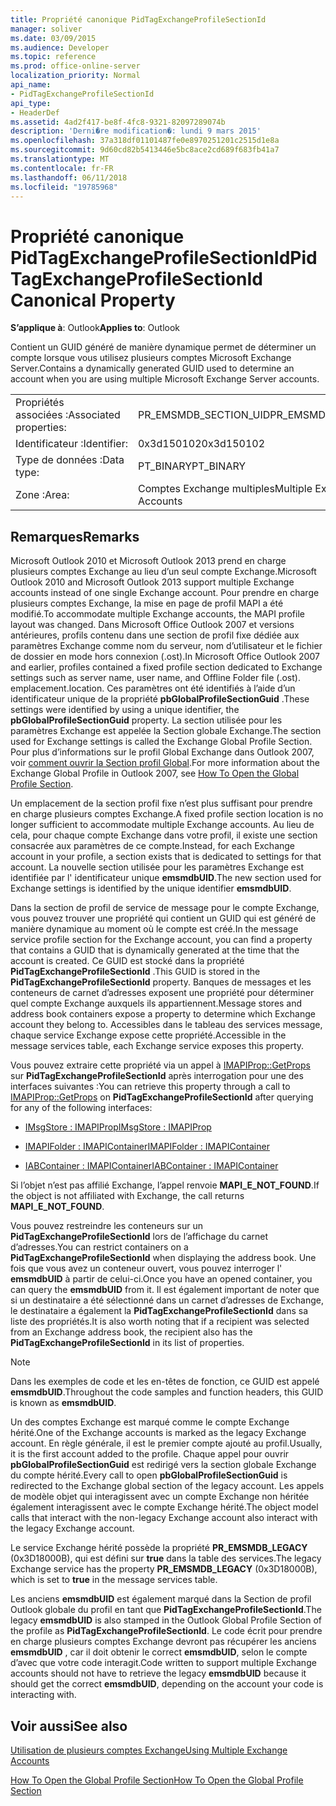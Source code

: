 ```yaml
---
title: Propriété canonique PidTagExchangeProfileSectionId
manager: soliver
ms.date: 03/09/2015
ms.audience: Developer
ms.topic: reference
ms.prod: office-online-server
localization_priority: Normal
api_name:
- PidTagExchangeProfileSectionId
api_type:
- HeaderDef
ms.assetid: 4ad2f417-be8f-4fc8-9321-82097289074b
description: 'Derni�re modification�: lundi 9 mars 2015'
ms.openlocfilehash: 37a318df01101487fe0e8970251201c2515d1e8a
ms.sourcegitcommit: 9d60cd82b5413446e5bc8ace2cd689f683fb41a7
ms.translationtype: MT
ms.contentlocale: fr-FR
ms.lasthandoff: 06/11/2018
ms.locfileid: "19785968"
---
```

# <a name="pidtagexchangeprofilesectionid-canonical-property"></a><span data-ttu-id="5d442-103">Propriété canonique PidTagExchangeProfileSectionId</span><span class="sxs-lookup"><span data-stu-id="5d442-103">PidTagExchangeProfileSectionId Canonical Property</span></span>

  
  
<span data-ttu-id="5d442-104">**S’applique à**: Outlook</span><span class="sxs-lookup"><span data-stu-id="5d442-104">**Applies to**: Outlook</span></span> 
  
<span data-ttu-id="5d442-105">Contient un GUID généré de manière dynamique permet de déterminer un compte lorsque vous utilisez plusieurs comptes Microsoft Exchange Server.</span><span class="sxs-lookup"><span data-stu-id="5d442-105">Contains a dynamically generated GUID used to determine an account when you are using multiple Microsoft Exchange Server accounts.</span></span>
  
|||
|:-----|:-----|
|<span data-ttu-id="5d442-106">Propriétés associées :</span><span class="sxs-lookup"><span data-stu-id="5d442-106">Associated properties:</span></span>  <br/> |<span data-ttu-id="5d442-107">PR_EMSMDB_SECTION_UID</span><span class="sxs-lookup"><span data-stu-id="5d442-107">PR_EMSMDB_SECTION_UID</span></span>  <br/> |
|<span data-ttu-id="5d442-108">Identificateur :</span><span class="sxs-lookup"><span data-stu-id="5d442-108">Identifier:</span></span>  <br/> |<span data-ttu-id="5d442-109">0x3d150102</span><span class="sxs-lookup"><span data-stu-id="5d442-109">0x3d150102</span></span>  <br/> |
|<span data-ttu-id="5d442-110">Type de données :</span><span class="sxs-lookup"><span data-stu-id="5d442-110">Data type:</span></span>  <br/> |<span data-ttu-id="5d442-111">PT_BINARY</span><span class="sxs-lookup"><span data-stu-id="5d442-111">PT_BINARY</span></span>  <br/> |
|<span data-ttu-id="5d442-112">Zone :</span><span class="sxs-lookup"><span data-stu-id="5d442-112">Area:</span></span>  <br/> |<span data-ttu-id="5d442-113">Comptes Exchange multiples</span><span class="sxs-lookup"><span data-stu-id="5d442-113">Multiple Exchange Accounts</span></span>  <br/> |
   
## <a name="remarks"></a><span data-ttu-id="5d442-114">Remarques</span><span class="sxs-lookup"><span data-stu-id="5d442-114">Remarks</span></span>

<span data-ttu-id="5d442-115">Microsoft Outlook 2010 et Microsoft Outlook 2013 prend en charge plusieurs comptes Exchange au lieu d’un seul compte Exchange.</span><span class="sxs-lookup"><span data-stu-id="5d442-115">Microsoft Outlook 2010 and Microsoft Outlook 2013 support multiple Exchange accounts instead of one single Exchange account.</span></span> <span data-ttu-id="5d442-116">Pour prendre en charge plusieurs comptes Exchange, la mise en page de profil MAPI a été modifié.</span><span class="sxs-lookup"><span data-stu-id="5d442-116">To accommodate multiple Exchange accounts, the MAPI profile layout was changed.</span></span> <span data-ttu-id="5d442-117">Dans Microsoft Office Outlook 2007 et versions antérieures, profils contenu dans une section de profil fixe dédiée aux paramètres Exchange comme nom du serveur, nom d’utilisateur et le fichier de dossier en mode hors connexion (.ost).</span><span class="sxs-lookup"><span data-stu-id="5d442-117">In Microsoft Office Outlook 2007 and earlier, profiles contained a fixed profile section dedicated to Exchange settings such as server name, user name, and Offline Folder file (.ost).</span></span> <span data-ttu-id="5d442-118">emplacement.</span><span class="sxs-lookup"><span data-stu-id="5d442-118">location.</span></span> <span data-ttu-id="5d442-119">Ces paramètres ont été identifiés à l’aide d’un identificateur unique de la propriété **pbGlobalProfileSectionGuid** .</span><span class="sxs-lookup"><span data-stu-id="5d442-119">These settings were identified by using a unique identifier, the **pbGlobalProfileSectionGuid** property.</span></span> <span data-ttu-id="5d442-120">La section utilisée pour les paramètres Exchange est appelée la Section globale Exchange.</span><span class="sxs-lookup"><span data-stu-id="5d442-120">The section used for Exchange settings is called the Exchange Global Profile Section.</span></span> <span data-ttu-id="5d442-121">Pour plus d’informations sur le profil Global Exchange dans Outlook 2007, voir [comment ouvrir la Section profil Global](http://support.microsoft.com/kb/188482).</span><span class="sxs-lookup"><span data-stu-id="5d442-121">For more information about the Exchange Global Profile in Outlook 2007, see [How To Open the Global Profile Section](http://support.microsoft.com/kb/188482).</span></span>
  
<span data-ttu-id="5d442-122">Un emplacement de la section profil fixe n’est plus suffisant pour prendre en charge plusieurs comptes Exchange.</span><span class="sxs-lookup"><span data-stu-id="5d442-122">A fixed profile section location is no longer sufficient to accommodate multiple Exchange accounts.</span></span> <span data-ttu-id="5d442-123">Au lieu de cela, pour chaque compte Exchange dans votre profil, il existe une section consacrée aux paramètres de ce compte.</span><span class="sxs-lookup"><span data-stu-id="5d442-123">Instead, for each Exchange account in your profile, a section exists that is dedicated to settings for that account.</span></span> <span data-ttu-id="5d442-124">La nouvelle section utilisée pour les paramètres Exchange est identifiée par l' identificateur unique **emsmdbUID**.</span><span class="sxs-lookup"><span data-stu-id="5d442-124">The new section used for Exchange settings is identified by the unique identifier **emsmdbUID**.</span></span>
  
<span data-ttu-id="5d442-125">Dans la section de profil de service de message pour le compte Exchange, vous pouvez trouver une propriété qui contient un GUID qui est généré de manière dynamique au moment où le compte est créé.</span><span class="sxs-lookup"><span data-stu-id="5d442-125">In the message service profile section for the Exchange account, you can find a property that contains a GUID that is dynamically generated at the time that the account is created.</span></span> <span data-ttu-id="5d442-126">Ce GUID est stocké dans la propriété **PidTagExchangeProfileSectionId** .</span><span class="sxs-lookup"><span data-stu-id="5d442-126">This GUID is stored in the **PidTagExchangeProfileSectionId** property.</span></span> <span data-ttu-id="5d442-127">Banques de messages et les conteneurs de carnet d’adresses exposent une propriété pour déterminer quel compte Exchange auxquels ils appartiennent.</span><span class="sxs-lookup"><span data-stu-id="5d442-127">Message stores and address book containers expose a property to determine which Exchange account they belong to.</span></span> <span data-ttu-id="5d442-128">Accessibles dans le tableau des services message, chaque service Exchange expose cette propriété.</span><span class="sxs-lookup"><span data-stu-id="5d442-128">Accessible in the message services table, each Exchange service exposes this property.</span></span> 
  
<span data-ttu-id="5d442-129">Vous pouvez extraire cette propriété via un appel à [IMAPIProp::GetProps](imapiprop-getprops.md) sur **PidTagExchangeProfileSectionId** après interrogation pour une des interfaces suivantes :</span><span class="sxs-lookup"><span data-stu-id="5d442-129">You can retrieve this property through a call to [IMAPIProp::GetProps](imapiprop-getprops.md) on **PidTagExchangeProfileSectionId** after querying for any of the following interfaces:</span></span> 
  
- [<span data-ttu-id="5d442-130">IMsgStore : IMAPIProp</span><span class="sxs-lookup"><span data-stu-id="5d442-130">IMsgStore : IMAPIProp</span></span>](imsgstoreimapiprop.md)
    
- [<span data-ttu-id="5d442-131">IMAPIFolder : IMAPIContainer</span><span class="sxs-lookup"><span data-stu-id="5d442-131">IMAPIFolder : IMAPIContainer</span></span>](imapifolderimapicontainer.md)
    
- [<span data-ttu-id="5d442-132">IABContainer : IMAPIContainer</span><span class="sxs-lookup"><span data-stu-id="5d442-132">IABContainer : IMAPIContainer</span></span>](iabcontainerimapicontainer.md)
    
<span data-ttu-id="5d442-133">Si l’objet n’est pas affilié Exchange, l’appel renvoie **MAPI_E_NOT_FOUND**.</span><span class="sxs-lookup"><span data-stu-id="5d442-133">If the object is not affiliated with Exchange, the call returns **MAPI_E_NOT_FOUND**.</span></span>
  
<span data-ttu-id="5d442-134">Vous pouvez restreindre les conteneurs sur un **PidTagExchangeProfileSectionId** lors de l’affichage du carnet d’adresses.</span><span class="sxs-lookup"><span data-stu-id="5d442-134">You can restrict containers on a **PidTagExchangeProfileSectionId** when displaying the address book.</span></span> <span data-ttu-id="5d442-135">Une fois que vous avez un conteneur ouvert, vous pouvez interroger l' **emsmdbUID** à partir de celui-ci.</span><span class="sxs-lookup"><span data-stu-id="5d442-135">Once you have an opened container, you can query the **emsmdbUID** from it.</span></span> <span data-ttu-id="5d442-136">Il est également important de noter que si un destinataire a été sélectionné dans un carnet d’adresses de Exchange, le destinataire a également la **PidTagExchangeProfileSectionId** dans sa liste des propriétés.</span><span class="sxs-lookup"><span data-stu-id="5d442-136">It is also worth noting that if a recipient was selected from an Exchange address book, the recipient also has the **PidTagExchangeProfileSectionId** in its list of properties.</span></span> 
  
> [!NOTE]
> <span data-ttu-id="5d442-137">Dans les exemples de code et les en-têtes de fonction, ce GUID est appelé **emsmdbUID**.</span><span class="sxs-lookup"><span data-stu-id="5d442-137">Throughout the code samples and function headers, this GUID is known as **emsmdbUID**.</span></span> 
  
<span data-ttu-id="5d442-138">Un des comptes Exchange est marqué comme le compte Exchange hérité.</span><span class="sxs-lookup"><span data-stu-id="5d442-138">One of the Exchange accounts is marked as the legacy Exchange account.</span></span> <span data-ttu-id="5d442-139">En règle générale, il est le premier compte ajouté au profil.</span><span class="sxs-lookup"><span data-stu-id="5d442-139">Usually, it is the first account added to the profile.</span></span> <span data-ttu-id="5d442-140">Chaque appel pour ouvrir **pbGlobalProfileSectionGuid** est redirigé vers la section globale Exchange du compte hérité.</span><span class="sxs-lookup"><span data-stu-id="5d442-140">Every call to open **pbGlobalProfileSectionGuid** is redirected to the Exchange global section of the legacy account.</span></span> <span data-ttu-id="5d442-141">Les appels de modèle objet qui interagissent avec un compte Exchange non héritée également interagissent avec le compte Exchange hérité.</span><span class="sxs-lookup"><span data-stu-id="5d442-141">The object model calls that interact with the non-legacy Exchange account also interact with the legacy Exchange account.</span></span> 
  
<span data-ttu-id="5d442-142">Le service Exchange hérité possède la propriété **PR_EMSMDB_LEGACY** (0x3D18000B), qui est défini sur **true** dans la table des services.</span><span class="sxs-lookup"><span data-stu-id="5d442-142">The legacy Exchange service has the property **PR_EMSMDB_LEGACY** (0x3D18000B), which is set to **true** in the message services table.</span></span> 
  
<span data-ttu-id="5d442-143">Les anciens **emsmdbUID** est également marqué dans la Section de profil Outlook globale du profil en tant que **PidTagExchangeProfileSectionId**.</span><span class="sxs-lookup"><span data-stu-id="5d442-143">The legacy **emsmdbUID** is also stamped in the Outlook Global Profile Section of the profile as **PidTagExchangeProfileSectionId**.</span></span> <span data-ttu-id="5d442-144">Le code écrit pour prendre en charge plusieurs comptes Exchange devront pas récupérer les anciens **emsmdbUID** , car il doit obtenir le correct **emsmdbUID**, selon le compte d’avec que votre code interagit.</span><span class="sxs-lookup"><span data-stu-id="5d442-144">Code written to support multiple Exchange accounts should not have to retrieve the legacy **emsmdbUID** because it should get the correct **emsmdbUID**, depending on the account your code is interacting with.</span></span>
  
## <a name="see-also"></a><span data-ttu-id="5d442-145">Voir aussi</span><span class="sxs-lookup"><span data-stu-id="5d442-145">See also</span></span>



[<span data-ttu-id="5d442-146">Utilisation de plusieurs comptes Exchange</span><span class="sxs-lookup"><span data-stu-id="5d442-146">Using Multiple Exchange Accounts</span></span>](using-multiple-exchange-accounts.md)


[<span data-ttu-id="5d442-147">How To Open the Global Profile Section</span><span class="sxs-lookup"><span data-stu-id="5d442-147">How To Open the Global Profile Section</span></span>](http://support.microsoft.com/kb/188482)

